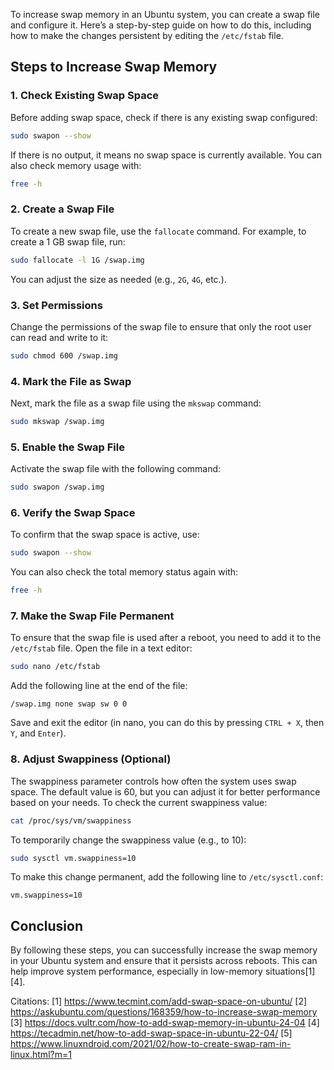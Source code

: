 To increase swap memory in an Ubuntu system, you can create a swap file and configure it. Here’s a step-by-step guide on how to do this, including how to make the changes persistent by editing the `/etc/fstab` file.

## Steps to Increase Swap Memory

### 1. Check Existing Swap Space

Before adding swap space, check if there is any existing swap configured:

```bash
sudo swapon --show
```

If there is no output, it means no swap space is currently available. You can also check memory usage with:

```bash
free -h
```

### 2. Create a Swap File

To create a new swap file, use the `fallocate` command. For example, to create a 1 GB swap file, run:

```bash
sudo fallocate -l 1G /swap.img
```

You can adjust the size as needed (e.g., `2G`, `4G`, etc.).

### 3. Set Permissions

Change the permissions of the swap file to ensure that only the root user can read and write to it:

```bash
sudo chmod 600 /swap.img
```

### 4. Mark the File as Swap

Next, mark the file as a swap file using the `mkswap` command:

```bash
sudo mkswap /swap.img
```

### 5. Enable the Swap File

Activate the swap file with the following command:

```bash
sudo swapon /swap.img
```

### 6. Verify the Swap Space

To confirm that the swap space is active, use:

```bash
sudo swapon --show
```

You can also check the total memory status again with:

```bash
free -h
```

### 7. Make the Swap File Permanent

To ensure that the swap file is used after a reboot, you need to add it to the `/etc/fstab` file. Open the file in a text editor:

```bash
sudo nano /etc/fstab
```

Add the following line at the end of the file:

```
/swap.img none swap sw 0 0
```

Save and exit the editor (in nano, you can do this by pressing `CTRL + X`, then `Y`, and `Enter`).

### 8. Adjust Swappiness (Optional)

The swappiness parameter controls how often the system uses swap space. The default value is 60, but you can adjust it for better performance based on your needs. To check the current swappiness value:

```bash
cat /proc/sys/vm/swappiness
```

To temporarily change the swappiness value (e.g., to 10):

```bash
sudo sysctl vm.swappiness=10
```

To make this change permanent, add the following line to `/etc/sysctl.conf`:

```
vm.swappiness=10
```

## Conclusion

By following these steps, you can successfully increase the swap memory in your Ubuntu system and ensure that it persists across reboots. This can help improve system performance, especially in low-memory situations[1][4].

Citations:
[1] https://www.tecmint.com/add-swap-space-on-ubuntu/
[2] https://askubuntu.com/questions/168359/how-to-increase-swap-memory
[3] https://docs.vultr.com/how-to-add-swap-memory-in-ubuntu-24-04
[4] https://tecadmin.net/how-to-add-swap-space-in-ubuntu-22-04/
[5] https://www.linuxndroid.com/2021/02/how-to-create-swap-ram-in-linux.html?m=1
